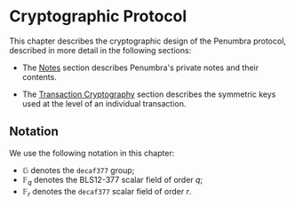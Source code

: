 # Cryptographic Protocol

This chapter describes the cryptographic design of the Penumbra protocol,
described in more detail in the following sections:

- The [Notes](./protocol/notes/note_ciphertexts.md) section describes Penumbra's private notes and their contents.

- The [Transaction Cryptography](./protocol/transaction_crypto.md) section describes the symmetric keys used at the level of an individual transaction.

## Notation

We use the following notation in this chapter:

* $\mathbb G$ denotes the `decaf377` group;
* $\mathbb F_q$ denotes the BLS12-377 scalar field of order $q$;
* $\mathbb F_r$ denotes the `decaf377` scalar field of order $r$.

